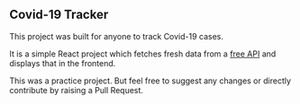 ## Covid-19 Tracker

This project was built for anyone to track Covid-19 cases.

It is a simple React project which fetches fresh data from a [free API](https://covid19.mathdro.id/api) and displays that in the frontend.

This was a practice project. But feel free to suggest any changes or directly contribute by raising a Pull Request.
